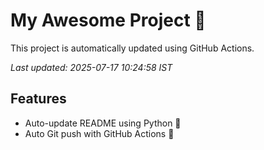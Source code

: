 # My Awesome Project 🚀

This project is automatically updated using GitHub Actions.

_Last updated: 2025-07-17 10:24:58 IST_

## Features
- Auto-update README using Python 🐍
- Auto Git push with GitHub Actions 🤖
